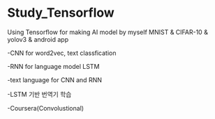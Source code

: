 # Study_Tensorflow



Using Tensorflow for making AI model by myself
MNIST & CIFAR-10 & yolov3 & android app


-CNN for word2vec, text classfication

-RNN for language model LSTM


-text language for CNN and RNN

-LSTM 기반 번역기 학습 

-Coursera(Convolustional)
